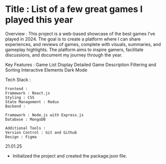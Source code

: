 # Title : List of a few great games I played this year

Overview : This project is a web-based showcase of the best games I’ve played in 2024. The goal is to create a platform where I can share experiences, and reviews of games, complete with visuals, summaries, and gameplay highlights. The platform aims to inspire gamers, facilitate discussions, and document my journey through the year.

Key Features :
Game List Display
Detailed Game Description
Filtering and Sorting
Interactive Elements
Dark Mode


Tech Stack :

    Frontend :
    Framework : React.js
    Styling : CSS
    State Management : Redux
    Backend :

    Framework : Node.js with Express.js
    Database : MongoDB

    Additional Tools :
    Version Control : Git and Github
    Design : Figma

21.01.25

- Initialized the project and created the package.json file.